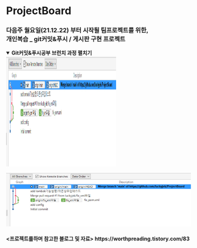 # ProjectBoard

<h3>다음주 월요일(21.12.22) 부터 시작될 팀프로젝트를 위한, <br>
개인복습 _ git커밋&푸시 / 게시판 구현 프로젝트</h3>

<details open>
  
  <summary> 
    <b>Git커밋&푸시공부 브런치 과정 펼치기</b>
  </summary>
  <div>
  
   
   <img src=/image/add_gitimage.jpg width="300" height="300">
  
  </div>
</details>




   ![add_gitimage](./image/add_gitimage.jpg)

















<h4>
<프로젝트를하며 참고한 블로그 및 자료>
https://worthpreading.tistory.com/83
</h4>
